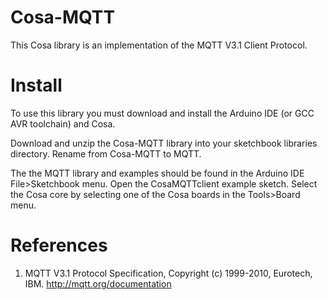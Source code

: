 # Cosa-MQTT

This Cosa library is an implementation of the MQTT V3.1 Client
Protocol.

# Install

To use this library you must download and install the Arduino IDE (or
GCC AVR toolchain) and Cosa.

Download and unzip the Cosa-MQTT library into your sketchbook
libraries directory. Rename from Cosa-MQTT to MQTT.

The the MQTT library and examples should be found in the Arduino IDE
File>Sketchbook menu. Open the CosaMQTTclient example sketch. Select
the Cosa core by selecting one of the Cosa boards in the Tools>Board
menu.

# References

1. MQTT V3.1 Protocol Specification, Copyright (c) 1999-2010,
Eurotech, IBM. http://mqtt.org/documentation
